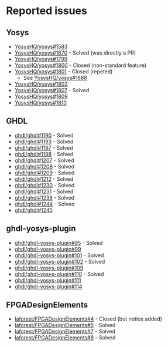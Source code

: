 # Reported issues

## Yosys
* [YosysHQ/yosys#1583](https://github.com/YosysHQ/yosys/issues/1583)
* [YosysHQ/yosys#1670](https://github.com/YosysHQ/yosys/pull/1670) - Solved (was directly a PR)
* [YosysHQ/yosys#1799](https://github.com/YosysHQ/yosys/issues/1799)
* [YosysHQ/yosys#1800](https://github.com/YosysHQ/yosys/issues/1800) - Closed (non-standard feature)
* [YosysHQ/yosys#1801](https://github.com/YosysHQ/yosys/issues/1801) - Closed (repeted)
  * See [YosysHQ/yosys#1688](https://github.com/YosysHQ/yosys/issues/1688)
* [YosysHQ/yosys#1802](https://github.com/YosysHQ/yosys/issues/1802)
* [YosysHQ/yosys#1807](https://github.com/YosysHQ/yosys/issues/1807) - Solved
* [YosysHQ/yosys#1809](https://github.com/YosysHQ/yosys/issues/1809)
* [YosysHQ/yosys#1810](https://github.com/YosysHQ/yosys/issues/1810)

## GHDL
* [ghdl/ghdl#1190](https://github.com/ghdl/ghdl/issues/1190) - Solved
* [ghdl/ghdl#1193](https://github.com/ghdl/ghdl/issues/1193) - Solved
* [ghdl/ghdl#1197](https://github.com/ghdl/ghdl/issues/1197) - Solved
* [ghdl/ghdl#1198](https://github.com/ghdl/ghdl/issues/1198) - Solved
* [ghdl/ghdl#1207](https://github.com/ghdl/ghdl/issues/1207) - Solved
* [ghdl/ghdl#1208](https://github.com/ghdl/ghdl/issues/1208) - Solved
* [ghdl/ghdl#1209](https://github.com/ghdl/ghdl/issues/1209) - Solved
* [ghdl/ghdl#1212](https://github.com/ghdl/ghdl/issues/1212) - Solved
* [ghdl/ghdl#1230](https://github.com/ghdl/ghdl/issues/1230) - Solved
* [ghdl/ghdl#1231](https://github.com/ghdl/ghdl/issues/1231) - Solved
* [ghdl/ghdl#1238](https://github.com/ghdl/ghdl/issues/1238) - Solved
* [ghdl/ghdl#1244](https://github.com/ghdl/ghdl/issues/1244) - Solved
* [ghdl/ghdl#1245](https://github.com/ghdl/ghdl/issues/1245)

## ghdl-yosys-plugin
* [ghdl/ghdl-yosys-plugin#95](https://github.com/ghdl/ghdl-yosys-plugin/issues/95) - Solved
* [ghdl/ghdl-yosys-plugin#99](https://github.com/ghdl/ghdl-yosys-plugin/issues/99)
* [ghdl/ghdl-yosys-plugin#101](https://github.com/ghdl/ghdl-yosys-plugin/issues/101) - Solved
* [ghdl/ghdl-yosys-plugin#102](https://github.com/ghdl/ghdl-yosys-plugin/issues/102) - Solved
* [ghdl/ghdl-yosys-plugin#109](https://github.com/ghdl/ghdl-yosys-plugin/issues/109)
* [ghdl/ghdl-yosys-plugin#110](https://github.com/ghdl/ghdl-yosys-plugin/issues/110) - Solved
* [ghdl/ghdl-yosys-plugin#111](https://github.com/ghdl/ghdl-yosys-plugin/issues/111)
* [ghdl/ghdl-yosys-plugin#114](https://github.com/ghdl/ghdl-yosys-plugin/issues/114)

## FPGADesignElements
* [laforest/FPGADesignElements#4](https://github.com/laforest/FPGADesignElements/issues/4) - Closed (but notice added)
* [laforest/FPGADesignElements#5](https://github.com/laforest/FPGADesignElements/issues/5) - Solved
* [laforest/FPGADesignElements#7](https://github.com/laforest/FPGADesignElements/issues/7) - Solved
* [laforest/FPGADesignElements#8](https://github.com/laforest/FPGADesignElements/issues/8) - Solved
